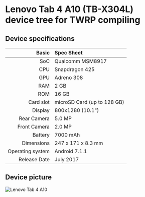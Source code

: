 Lenovo Tab 4 A10 (TB-X304L) device tree for TWRP compiling
=====================================
## Device specifications
Basic   | Spec Sheet
-------:|:-------------------------
SoC | Qualcomm MSM8917
CPU | Snapdragon 425
GPU | Adreno 308
RAM | 2 GB
ROM | 16 GB
Card slot | microSD Card (up to 128 GB)
Display | 800x1280 (10.1")
Rear Camera | 5.0 MP
Front Camera | 2.0 MP
Battery | 7000 mAh
Dimensions | 247 x 171 x 8.3 mm
Operating system | Android 7.1.1
Release Date | July 2017
## Device picture
![Lenovo Tab 4 A10](http://media.lenovo.ru/Files/_Products/Tablets/2017/TAB4/Tab4%2010%20%28TB-X304%29/Photos/Tab4_10__Dot.com_PNG/_LTE%20Version/02_Tab4_HD_10inch_Hero_Thin_and_light_LTE_Black.png "Lenovo Tab 4 A10")
